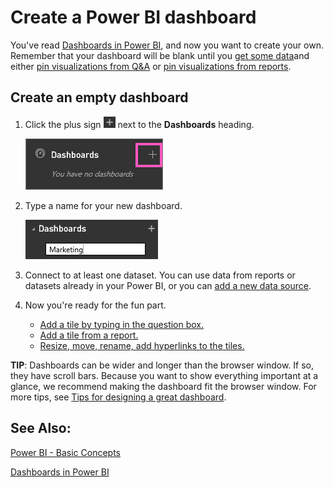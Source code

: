 ﻿<properties 
   pageTitle="Create a Power BI dashboard"
   description="Create a Power BI dashboard"
   services="powerbi" 
   documentationCenter="" 
   authors="v-anpasi" 
   manager="mblythe" 
   editor=""
   tags=""/>
 
<tags
   ms.service="powerbi"
   ms.devlang="NA"
   ms.topic="article"
   ms.tgt_pltfrm="NA"
   ms.workload="powerbi"
   ms.date="09/28/2015"
   ms.author="v-anpasi"/>
# Create a Power BI dashboard

You've read [Dashboards in Power BI](http://support.powerbi.com/knowledgebase/articles/424868), and now you want to create your own. Remember that your dashboard will be blank until you [get some data](http://support.powerbi.com/knowledgebase/articles/434354)and either [pin visualizations from Q&A](http://support.powerbi.com/knowledgebase/articles/424874) or [pin visualizations from reports](http://support.powerbi.com/knowledgebase/articles/430323).

## Create an empty dashboard

1. Click the plus sign ![](media/powerbi-service-create-a-dashboard/PBI_PlusIcon.png) next to the **Dashboards** heading.

	![](media/powerbi-service-create-a-dashboard/dashboard.png)

2. Type a name for your new dashboard.

	![](media/powerbi-service-create-a-dashboard/PBI_CreateDashNewName.png)

3.  Connect to at least one dataset. You can use data from reports or datasets already in your Power BI, or you can [add a new data source](http://support.powerbi.com/knowledgebase/articles/434354).

4.  Now you're ready for the fun part.

	-   [Add a tile by typing in the question box.](http://support.powerbi.com/knowledgebase/articles/424874)
	-   [Add a tile from a report.](http://support.powerbi.com/knowledgebase/articles/430323)
	-   [Resize, move, rename, add hyperlinks to the tiles.](http://support.powerbi.com/knowledgebase/articles/424878)

**TIP**: Dashboards can be wider and longer than the browser window. If so, they have scroll bars. Because you want to show everything important at a glance, we recommend making the dashboard fit the browser window. For more tips, see [Tips for designing a great dashboard](http://support.powerbi.com/knowledgebase/articles/433616).

## See Also:

[Power BI - Basic Concepts](http://support.powerbi.com/knowledgebase/articles/487029)

[Dashboards in Power BI](http://support.powerbi.com/knowledgebase/articles/424868)


